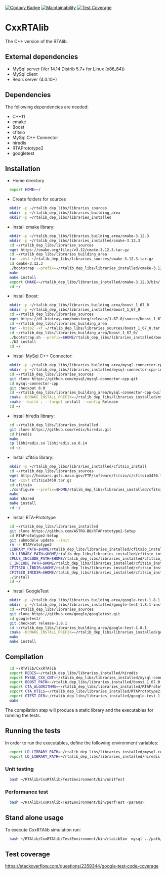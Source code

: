 [![Codacy Badge](https://api.codacy.com/project/badge/Grade/02291c119ef146c68d58ce74876871e4)](https://www.codacy.com/app/Leofaber/RTAlib?utm_source=github.com&amp;utm_medium=referral&amp;utm_content=rta-pipe/RTAlib&amp;utm_campaign=Badge_Grade)
[![Maintainability](https://api.codeclimate.com/v1/badges/a99a88d28ad37a79dbf6/maintainability)](https://codeclimate.com/github/codeclimate/codeclimate/maintainability)
[![Test Coverage](https://api.codeclimate.com/v1/badges/a99a88d28ad37a79dbf6/test_coverage)](https://codeclimate.com/github/codeclimate/codeclimate/test_coverage)
# CxxRTAlib
The C++ version of the RTAlib.

## External dependencies
* MySql server (Ver 14.14 Distrib 5.7+ for Linux (x86_64))
* MySql client
* Redis server (4.0.10+)

## Dependencies
The following dependencies are needed:
* C++11
* cmake
* Boost
* cfitsio
* MySql C++ Connector
* hiredis
* RTAPrototype2
* googletest

## Installation

* Home directory
```bash
  export HOME=~/
```

* Create folders for sources
```bash
  mkdir -p ~/rtalib_dep_libs/libraries_sources
  mkdir -p ~/rtalib_dep_libs/libraries_building_area
  mkdir -p ~/rtalib_dep_libs/libraries_installed
```

* Install cmake library:
```bash
  mkdir -p ~/rtalib_dep_libs/libraries_building_area/cmake-3.12.3
  mkdir -p ~/rtalib_dep_libs/libraries_installed/cmake-3.12.3
  cd ~/rtalib_dep_libs/libraries_sources
  wget https://cmake.org/files/v3.12/cmake-3.12.3.tar.gz
  cd ~/rtalib_dep_libs/libraries_building_area
  tar -zxvf ~/rtalib_dep_libs/libraries_sources/cmake-3.12.3.tar.gz
  cd cmake-3.12.3
  ./bootstrap --prefix=~/rtalib_dep_libs/libraries_installed/cmake-3.12.3
  make
  make install
  export CMAKE=~/rtalib_dep_libs/libraries_installed/cmake-3.12.3/bin/
  cd ~/
```

* Install Boost:
```bash
  mkdir -p ~/rtalib_dep_libs/libraries_building_area/boost_1_67_0
  mkdir -p ~/rtalib_dep_libs/libraries_installed/boost_1_67_0
  cd ~/rtalib_dep_libs/libraries_sources
  wget https://dl.bintray.com/boostorg/release/1.67.0/source/boost_1_67_0.tar.bz2
  cd ~/rtalib_dep_libs/libraries_building_area
  tar --bzip2 -xf ~/rtalib_dep_libs/libraries_sources/boost_1_67_0.tar.bz2
  cd ~/rtalib_dep_libs/libraries_building_area/boost_1_67_0/
  ./bootstrap.sh --prefix=$HOME/rtalib_dep_libs/libraries_installed/boost_1_67_0
  ./b2 install
  cd ~/
```

* Install MySql C++ Connector:
```bash
  mkdir -p ~/rtalib_dep_libs/libraries_building_area/mysql-connector-cpp-build
  mkdir -p ~/rtalib_dep_libs/libraries_installed/mysql-connector-cpp-install
  cd ~/rtalib_dep_libs/libraries_sources
  git clone https://github.com/mysql/mysql-connector-cpp.git
  cd mysql-connector-cpp
  git checkout 8.0
  cd ~/rtalib_dep_libs/libraries_building_area/mysql-connector-cpp-build
  cmake -DCMAKE_INSTALL_PREFIX=~/rtalib_dep_libs/libraries_installed/mysql-connector-cpp-install/ -DBOOST_ROOT=~/rtalib_dep_libs/libraries_installed/boost_1_67_0 -DCMAKE_BUILD_TYPE=Release ~/rtalib_dep_libs/libraries_sources/mysql-connector-cpp/
  cmake --build . --target install --config Release
  cd ~/
```

* Install hiredis library:
```bash
  cd ~/rtalib_dep_libs/libraries_installed
  git clone https://github.com/redis/hiredis.git
  cd hiredis
  make
  cp libhiredis.so libhiredis.so.0.14
  cd ~/
```

* Install cfitsio library:
```bash
  mkdir -p ~/rtalib_dep_libs/libraries_installed/cfitsio_install
  cd ~/rtalib_dep_libs/libraries_sources
  wget http://heasarc.gsfc.nasa.gov/FTP/software/fitsio/c/cfitsio3450.tar.gz
  tar -zxvf cfitsio3450.tar.gz
  cd cfitsio
  ./configure --prefix=$HOME/rtalib_dep_libs/libraries_installed/cfitsio_install
  make
  make shared
  make install
  cd ~/
```

* Install RTA-Prototype
```bash
  cd ~/rtalib_dep_libs/libraries_installed
  git clone https://github.com/ASTRO-BO/RTAPrototype2-Setup
  cd RTAPrototype2-Setup
  git submodule update --init
  rm -r RTAPrototype2
  LIBRARY_PATH=$HOME/rtalib_dep_libs/libraries_installed/cfitsio_install/lib:$LIBRARY_PATH
  LD_LIBRARY_PATH=$HOME/rtalib_dep_libs/libraries_installed/cfitsio_install/lib:$LD_LIBRARY_PATH
  CPLUS_INCLUDE_PATH=$HOME/rtalib_dep_libs/libraries_installed/cfitsio_install/include:$CPLUS_INCLUDE_PATH
  C_INCLUDE_PATH=$HOME/rtalib_dep_libs/libraries_installed/cfitsio_install/include:$C_INCLUDE_PATH
  CFITSIO_LIBDIR=$HOME/rtalib_dep_libs/libraries_installed/cfitsio_install/lib:$CFITSIO_LIBDIR
  CFITSIO_INCDIR=$HOME/rtalib_dep_libs/libraries_installed/cfitsio_install/lib:$CFITSIO_INCDIR
  ./install
  cd ~/
```

* Install GoogleTest
```bash
  mkdir -p ~/rtalib_dep_libs/libraries_building_area/google-test-1.8.1
  mkdir -p ~/rtalib_dep_libs/libraries_installed/google-test-1.8.1-install
  cd ~/rtalib_dep_libs/libraries_sources
  git clone https://github.com/google/googletest.git
  cd googletest/
  git checkout release-1.8.1
  cd ~/rtalib_dep_libs/libraries_building_area/google-test-1.8.1
  cmake -DCMAKE_INSTALL_PREFIX=~/rtalib_dep_libs/libraries_installed/google-test-1.8.1-install ~/rtalib_dep_libs/libraries_sources/googletest
  make
  make install
```

## Compilation
```bash
  cd ~/RTAlib/CxxRTAlib
  export REDIS=~/rtalib_dep_libs/libraries_installed/hiredis
  export MYSQL_CXX_CNT=~/rtalib_dep_libs/libraries_installed/mysql-connector-cpp-install
  export BOOST_PATH=~/rtalib_dep_libs/libraries_installed/boost_1_67_0
  export CTA_ALGORITHMS=~/rtalib_dep_libs/libraries_installed/RTAPrototype2-Setup/CTAAlgorithms/
  export CTA_UTILS=~/rtalib_dep_libs/libraries_installed/RTAPrototype2-Setup/CTAUtils/
  export GTEST_DIR=~/rtalib_dep_libs/libraries_installed/google-test-1.8.1-install
  make
```
The compilation step will produce a static library and the executables for running the tests.

## Running the tests
In order to run the executables, define the following environment variables:
```bash
  export LD_LIBRARY_PATH=~/rtalib_dep_libs/libraries_installed/mysql-connector-cpp-install/lib64/:$LD_LIBRARY_PATH
  export LD_LIBRARY_PATH=~/rtalib_dep_libs/libraries_installed/hiredis:$LD_LIBRARY_PATH
```
### Unit testing
```bash
  bash ~/RTAlib/CxxRTAlib/TestEnvironment/bin/unitTest
```

### Performance test
```bash
  bash ~/RTAlib/CxxRTAlib/TestEnvironment/bin/perfTest <params>
```

## Stand alone usage
To execute CxxRTAlib simulation run:
```bash
  bash ~/RTAlib/CxxRTAlib/TestEnvironment/bin/rtaLibSim  mysql ../path/to/rtalibconfig  eventsNumber
```

## Test coverage
https://stackoverflow.com/questions/2359344/google-test-code-coverage
